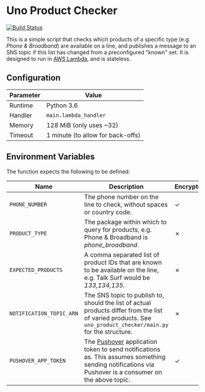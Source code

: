 # Uno Product Checker

[![Build Status](https://travis-ci.org/gebn/uno-product-checker.svg?branch=master)](https://travis-ci.org/gebn/uno-product-checker)

This is a simple script that checks which products of a specific type (e.g. *Phone & Broadband*) are available on a line, and publishes a message to an SNS topic if this list has changed from a preconfigured "known" set. It is designed to run in [AWS Lambda](https://aws.amazon.com/lambda/), and is stateless.

## Configuration

| Parameter | Value                             |
|-----------|-----------------------------------|
| Runtime   | Python 3.6                        |
| Handler   | `main.lambda_handler`             |
| Memory    | 128 MiB (only uses ~32)           |
| Timeout   | 1 minute (to allow for back-offs) |

## Environment Variables

The function expects the following to be defined:

| Name                     | Description                                                                                                                                                                   | Encrypted? |
|--------------------------|-------------------------------------------------------------------------------------------------------------------------------------------------------------------------------|------------|
| `PHONE_NUMBER`           | The phone number on the line to check, without spaces or country code.                                                                                                        | ✓          |
| `PRODUCT_TYPE`           | The package within which to query for products, e.g. Phone & Broadband is *phone_broadband*.                                                                                  | ✗          |
| `EXPECTED_PRODUCTS`      | A comma separated list of product IDs that are known to be available on the line, e.g. Talk Surf would be *133,134,135*.                                                      | ✗          |
| `NOTIFICATION_TOPIC_ARN` | The SNS topic to publish to, should the list of actual products differ from the list of varied products. See `uno_product_checker/main.py` for the structure.                 | ✗          |
| `PUSHOVER_APP_TOKEN`     | The [Pushover](https://pushover.net/) application token to send notifications as. This assumes something sending notifications via Pushover is a consumer on the above topic. | ✓          |
